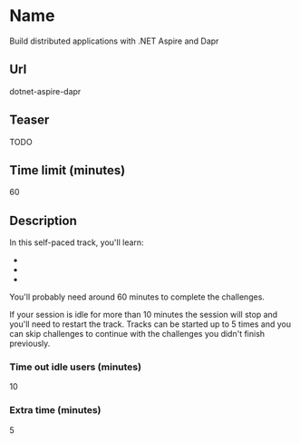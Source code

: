 # Name

Build distributed applications with .NET Aspire and Dapr

## Url

dotnet-aspire-dapr

## Teaser

TODO

## Time limit (minutes)

60

## Description

In this self-paced track, you'll learn:

-
-
-

You'll probably need around 60 minutes to complete the challenges.

If your session is idle for more than 10 minutes the session will stop and you'll need to restart the track. Tracks can be started up to 5 times and you can skip challenges to continue with the challenges you didn't finish previously.

### Time out idle users (minutes)

10

### Extra time (minutes)

5
